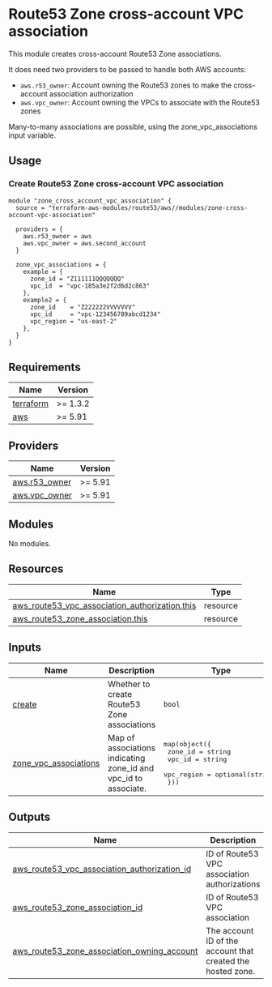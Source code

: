 # Route53 Zone cross-account VPC association

This module creates cross-account Route53 Zone associations.

It does need two providers to be passed to handle both AWS accounts:
- `aws.r53_owner`: Account owning the Route53 zones to make the cross-account association authorization
- `aws.vpc_owner`: Account owning the VPCs to associate with the Route53 zones

Many-to-many associations are possible, using the zone_vpc_associations input variable.

## Usage

### Create Route53 Zone cross-account VPC association

```hcl
module "zone_cross_account_vpc_association" {
  source = "terraform-aws-modules/route53/aws//modules/zone-cross-account-vpc-association"

  providers = {
    aws.r53_owner = aws
    aws.vpc_owner = aws.second_account
  }

  zone_vpc_associations = {
    example = {
      zone_id = "Z111111QQQQQQQ"
      vpc_id  = "vpc-185a3e2f2d6d2c863"
    },
    example2 = {
      zone_id    = "Z222222VVVVVVV"
      vpc_id     = "vpc-123456789abcd1234"
      vpc_region = "us-east-2"
    },
  }
}
```

<!-- BEGIN_TF_DOCS -->
## Requirements

| Name | Version |
|------|---------|
| <a name="requirement_terraform"></a> [terraform](#requirement\_terraform) | >= 1.3.2 |
| <a name="requirement_aws"></a> [aws](#requirement\_aws) | >= 5.91 |

## Providers

| Name | Version |
|------|---------|
| <a name="provider_aws.r53_owner"></a> [aws.r53\_owner](#provider\_aws.r53\_owner) | >= 5.91 |
| <a name="provider_aws.vpc_owner"></a> [aws.vpc\_owner](#provider\_aws.vpc\_owner) | >= 5.91 |

## Modules

No modules.

## Resources

| Name | Type |
|------|------|
| [aws_route53_vpc_association_authorization.this](https://registry.terraform.io/providers/hashicorp/aws/latest/docs/resources/route53_vpc_association_authorization) | resource |
| [aws_route53_zone_association.this](https://registry.terraform.io/providers/hashicorp/aws/latest/docs/resources/route53_zone_association) | resource |

## Inputs

| Name | Description | Type | Default | Required |
|------|-------------|------|---------|:--------:|
| <a name="input_create"></a> [create](#input\_create) | Whether to create Route53 Zone associations | `bool` | `true` | no |
| <a name="input_zone_vpc_associations"></a> [zone\_vpc\_associations](#input\_zone\_vpc\_associations) | Map of associations indicating zone\_id and vpc\_id to associate. | <pre>map(object({<br/>    zone_id    = string<br/>    vpc_id     = string<br/>    vpc_region = optional(string)<br/>  }))</pre> | `{}` | no |

## Outputs

| Name | Description |
|------|-------------|
| <a name="output_aws_route53_vpc_association_authorization_id"></a> [aws\_route53\_vpc\_association\_authorization\_id](#output\_aws\_route53\_vpc\_association\_authorization\_id) | ID of Route53 VPC association authorizations |
| <a name="output_aws_route53_zone_association_id"></a> [aws\_route53\_zone\_association\_id](#output\_aws\_route53\_zone\_association\_id) | ID of Route53 VPC association |
| <a name="output_aws_route53_zone_association_owning_account"></a> [aws\_route53\_zone\_association\_owning\_account](#output\_aws\_route53\_zone\_association\_owning\_account) | The account ID of the account that created the hosted zone. |
<!-- END_TF_DOCS -->
